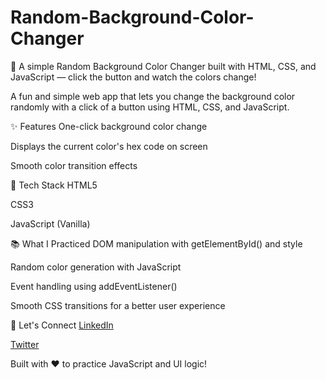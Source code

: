 # Random-Background-Color-Changer
🎨 A simple Random Background Color Changer built with HTML, CSS, and JavaScript — click the button and watch the colors change!


A fun and simple web app that lets you change the background color randomly with a click of a button using HTML, CSS, and JavaScript.

✨ Features
One-click background color change

Displays the current color's hex code on screen

Smooth color transition effects

🚀 Tech Stack
HTML5

CSS3

JavaScript (Vanilla)

📚 What I Practiced
DOM manipulation with getElementById() and style

Random color generation with JavaScript

Event handling using addEventListener()

Smooth CSS transitions for a better user experience


🤝 Let's Connect
[LinkedIn](https://www.linkedin.com/in/abhinash-gupta-b0256621a/)

[Twitter](https://x.com/Abhiiinash)

Built with ❤️ to practice JavaScript and UI logic!